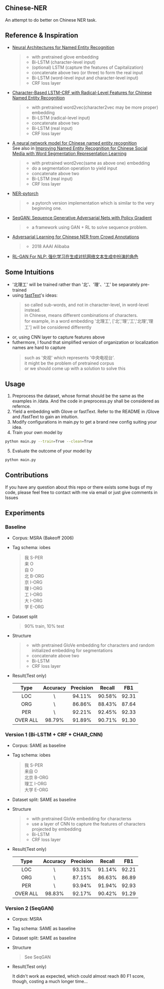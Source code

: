 ## Chinese-NER
An attempt to do better on Chinese NER task.
## Reference & Inspiration
- [Neural Architectures for Named Entity Recognition](https://arxiv.org/pdf/1603.01360.pdf)
  > - with pretrained glove embedding
  > - Bi-LSTM (character-level input)
  > - (optional) LSTM (capture the features of Capitalization)
  > - concatenate above two (or three) to form the real input
  > - Bi-LSTM (word-level input and character-level input) 
  > - CRF loss layer
- [Character-Based LSTM-CRF with Radical-Level Features for Chinese Named Entity Recognition](http://tcci.ccf.org.cn/conference/2016/papers/119.pdf)
  > - with pretrained word2vec(character2vec may be more proper) embedding
  > - Bi-LSTM (radical-level input)
  > - concatenate above two
  > - Bi-LSTM (real input)
  > - CRF loss layer
- [A neural network model for Chinese named entity recognition](https://github.com/zjy-ucas/ChineseNER)  
See also in [Improving Named Entity Recognition for Chinese Social Media
with Word Segmentation Representation Learning](http://anthology.aclweb.org/P/P16/P16-2025.pdf)
  > - with pretrained word2vec(same as above one) embedding
  > - do a segmentation operation to yield input
  > - concatenate above two
  > - Bi-LSTM (real input)
  > - CRF loss layer
- [NER-pytorch](https://github.com/ZhixiuYe/NER-pytorch)
  > - a pytorch version implementation which is similar to the very beginning one.
- [SeqGAN: Sequence Generative Adversarial Nets with Policy Gradient](https://arxiv.org/pdf/1609.05473.pdf)
  > - a framework using GAN + RL to solve sequence problem.
- [Adversarial Learning for Chinese NER from Crowd Annotations](https://arxiv.org/pdf/1801.05147.pdf)
  > - 2018 AAAI Alibaba
- [RL-GAN For NLP: 强化学习在生成对抗网络文本生成中扮演的角色](http://www.zhuanzhi.ai/document/004615a522841d224fffcbb3abcb8213)

## Some Intuitions
- '北理工' will be trained rather than '北'、'理'、'工' be separately pre-trained
- using [fastText](https://github.com/facebookresearch/fastText)'s ideas:
  > so called sub-words, and not in character-level, in word-level instead.  
  > in Chinese, means different combinations of characters.  
  > for example, in a word embedding '北理工', \['北','理','工','北理','理工'\] will be considered differently
- or, using CNN layer to capture features above
- futhermore, I found that simplified version of organization or localization names are hard to capture
  > such as '央视' which represents '中央电视台'.  
  > it might be the problem of pretrained corpus  
  > or we should come up with a solution to solve this

## Usage

1. Preprocess the dataset, whose format should be the same as the examples in /data. And the code in preprocess.py shall be considered as refernce.
2. Yield a embedding with Glove or fastText. Refer to the README in /Glove and /fastText to gain an intuition.
3. Modify configurations in main.py to get a brand new config suiting your idea.
4. Train your own model by  
```bash
python main.py --train=True --clean=True
```
5. Evaluate the outcome of your model by  
```bash
python main.py
```

## Contributions

If you have any question about this repo or there exists some bugs of my code, please feel free to contact with me via email or just give comments in Issues

## Experiments

### Baseline
- Corpus: MSRA (Bakeoff 2006)

- Tag schema: iobes

  > 我 S-PER  
  > 来 O  
  > 自 O  
  > 北 B-ORG  
  > 京 I-ORG  
  > 理 I-ORG  
  > 工 I-ORG  
  > 大 I-ORG  
  > 学 E-ORG  

- Dataset split
  > 90% train, 10% test 

- Structure
  > - with pretrained GloVe embedding for characters and random initialized embedding for segmentations
  > - concatenate above two
  > - Bi-LSTM
  > - CRF loss layer

- Result(Test only)

  | Type | Accuracy | Precision | Recall | FB1 |
  | :-: | :-: | :-: | :-: | :-: |
  | LOC | \ | 94.11% | 90.58% | 92.31 |
  | ORG | \ | 86.86% | 88.43% | 87.64 |
  | PER | \ | 92.21% | 92.45% | 92.33 |
  | OVER ALL | 98.79% | 91.89% | 90.71% | 91.30 |

### Version 1 (Bi-LSTM + CRF + CHAR_CNN)
- Corpus: SAME as baseline

- Tag schema: iobes

  > 我 S-PER  
  > 来自 O  
  > 北京 B-ORG  
  > 理工 I-ORG  
  > 大学 E-ORG

- Dataset split: SAME as baseline

- Structure
  > - with pretrained GloVe embedding for characterss
  > - use a layer of CNN to capture the features of characters projected by embedding
  > - Bi-LSTM
  > - CRF loss layer
  
- Result(Test only)

  | Type | Accuracy | Precision | Recall | FB1 |
  | :-: | :-: | :-: | :-: | :-: |
  | LOC | \ | 93.31% | 91.14% | 92.21 |
  | ORG | \ | 87.15% | 86.63% | 86.89 |
  | PER | \ | 93.94% | 91.94% | 92.93 |
  | OVER ALL | 98.83% | 92.17% | 90.42% | 91.29 |

### Version 2 (SeqGAN)
- Corpus: MSRA

- Tag schema: SAME as baseline

- Dataset split: SAME as baseline

- Structure
  > See SeqGAN

- Result(Test only)

  It didn't work as expected, which could almost reach 80 F1 score, though, costing a much longer time...

